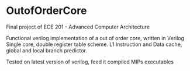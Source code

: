 # OutofOrderCore
Final project of ECE 201 - Advanced Computer Architecture

Functional verilog implementation of a out of order core, written in Verilog
Single core, double register table scheme. L1 Instruction and Data cache, global and local branch predictor.

Tested on latest version of verilog, feed it compiled MIPs executables
